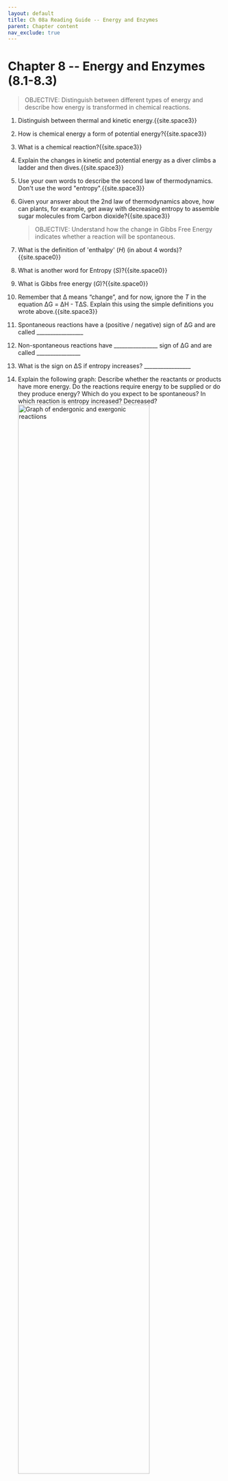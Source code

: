 ```yaml
---
layout: default
title: Ch 08a Reading Guide -- Energy and Enzymes
parent: Chapter content
nav_exclude: true
---
```


# Chapter 8 -- Energy and Enzymes (8.1-8.3)

> OBJECTIVE: Distinguish between different types of energy and describe how energy is transformed in chemical reactions.

1. Distinguish between thermal and kinetic energy.{{site.space3}}
2. How is chemical energy a form of potential energy?{{site.space3}}
3. What is a chemical reaction?{{site.space3}}
4. Explain the changes in kinetic and potential energy as a diver climbs a ladder and then dives.{{site.space3}}
5. Use your own words to describe the second law of thermodynamics. Don't use the word "entropy".{{site.space3}}
6. Given your answer about the 2nd law of thermodynamics above, how can plants, for example, get away with decreasing entropy to assemble sugar molecules from Carbon dioxide?{{site.space3}}

    > OBJECTIVE: Understand how the change in Gibbs Free Energy indicates whether a reaction will be spontaneous.

6. What is the definition of 'enthalpy' (*H*) (in about 4 words)?{{site.space0}}
2. What is another word for Entropy (*S*)?{{site.space0}}
3. What is Gibbs free energy (*G*)?{{site.space0}}
4. Remember that &Delta; means “change”, and for now, ignore the *T* in the equation &Delta;G = &Delta;H - T&Delta;S. Explain this using the simple definitions you wrote above.{{site.space3}}
5. Spontaneous reactions have a (positive / negative) sign of &Delta;G and are called \_\_\_\_\_\_\_\_\_\_\_\_\_\_\_\_\_
6. Non-spontaneous reactions have \_\_\_\_\_\_\_\_\_\_\_\_\_\_\_\_ sign of &Delta;G and are called \_\_\_\_\_\_\_\_\_\_\_\_\_\_\_\_
7. What is the sign on &Delta;S if entropy increases? \_\_\_\_\_\_\_\_\_\_\_\_\_\_\_\_\_
8. Explain the following graph: Describe whether the reactants or products have more energy. Do the reactions require energy to be supplied or do they produce energy? Which do you expect to be spontaneous? In which reaction is entropy increased? Decreased?<img align="center" width="80%" src="{{site.url}}/b40/assets/ch08/EndergonicExergonic.png" alt="Graph of endergonic and exergonic reactiions">{{site.space6}}

    > OBJECTIVE: Understand how temperature and concentration affect the rate of chemical reactions.

1. Use the motion of molecules to explain how temperature affects chemical reactions.{{site.space3}}
1. Use the motion of molecules to explain how the concentration of reactants affects chemical reactions.{{site.space3}}

    > OBJECTIVE: Understand that redox reactions involve a transfer of electrons and that reduced compounds usually have high energy.

1. A molecule that ***gains*** electrons has been \_\_\_\_\_\_\_\_\_\_\_\_
1. A molecule that ***loses*** electrons has been \_\_\_\_\_\_\_\_\_\_\_\_
1. Comparing FAD and FADH<sub>2</sub>, which is the reduced form?
1. Look at the 'gears' in Fig 8.7. Which is the higher-energy compound, FAD or FADH<sub>2</sub>?{{site.space2}}
1. Given your answer to the question above, is the conversion of FAD to FADH<sub>2</sub> spontaneous or non-spontaneous?{{site.space2}}
1. How is the reaction of FAD to FADH<sub>2</sub> driven.{{site.space5}}
1. Which of NAD<sup>+</sup> and NADH is the reduced form?
1. Which of NAD<sup>+</sup> and NADH has higher energy?

    > OBJECTIVE: Explain how nonspontaneous reactions may be driven using chemical energy (e.g.  ATP) and energetic coupling (see Figure 8.10).

1. Draw a cartoon of the structure of ATP. Indicate which part hydrolyzes to form ADP.{{site.space3}}
2. What macromolecule from Chapter 5 does ATP look like?{{site.space0}}
3. The figure below is from your textbook. <img align="right" width="100%" src="{{site.url}}/b40/assets/ch08/CoupledReaction.png" alt="Endergonic reaction made exergonic by coupling with ATP">
4. What is the dependent variable in this figure?{{site.space0}}
5. What is the reaction that this figure describes?{{site.space1}}
6. Is the reaction endergonic or exergonic?{{site.space0}}
7. Is the reaction spontaneous or non-spontaneous?{{site.space0}}
8. What role does ATP play here?{{site.space3}}
10. How does ATP help make this reaction exergonic?{{site.space3}}
11. What organelle is primarily responsible for generating ATP?{{site.space0}}
12. What is the relationship between ATP and ADP? Draw the cyclic reaction between the two. Which are endergonic and which are exergonic?{{site.space5}}
